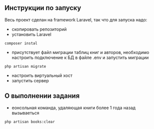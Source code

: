 ## Инструкции по запуску

Весь проект сделан на framework Laravel, так что для запуска надо:
* скопировать репозиторий
* установить Laravel
 ```shell
composer instal
```
* присутствует файл миграции таблиц книг и авторов, необходимо настроить подключение к БД в файле .env и запустить миграции
 ```shell
php artisan migrate
``` 
* настроить виртуальный хост 
 * запустить сервер

## О выполнении задания

* еонсольная команда, удаляющая книги более 1 года назад вызываеться
```shell script
php artisan books:clear
```
